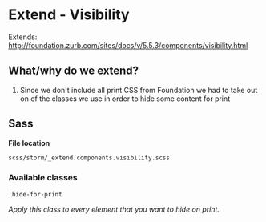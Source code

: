 # Extend - Visibility

Extends: http://foundation.zurb.com/sites/docs/v/5.5.3/components/visibility.html

## What/why do we extend?

1. Since we don't include all print CSS from Foundation we had to take out on of the classes we use in order to hide some content for print

## Sass

**File location**

``` 
scss/storm/_extend.components.visibility.scss
```

### Available classes

``` 
.hide-for-print
```

*Apply this class to every element that you want to hide on print.*
